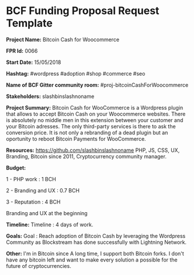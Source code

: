 
# BCF Funding Proposal Request Template

**Project Name:**
Bitcoin Cash for Woocommerce

**FPR Id:**
0066

**Start Date:**
15/05/2018

**Hashtag:**
#wordpress #adoption #shop #commerce #seo 

**Name of BCF Gitter community room:**
#proj-bitcoinCashForWoocommerce

**Stakeholders:**
slashbinslashnoname

**Project Summary:**
Bitcoin Cash for WooCommerce is a Wordpress plugin that allows to accept Bitcoin Cash on your Woocommerce websites. There is absolutely no middle men in this extension between your customer and your Bitcoin adresses. The only third-party services is there to ask the conversion price. It is not only a rebranding of a dead plugin but an oportunity to reboot Bitcoin Payments for WooCommerce.

**Resources:**
https://github.com/slashbinslashnoname
PHP, JS, CSS, UX, Branding, Bitcoin since 2011,  Cryptocurrency community manager.

**Budget:**

1 - PHP work : 1 BCH

2 - Branding and UX : 0.7 BCH

3 - Reputation : 4 BCH

Branding and UX at the beginning

**Timeline:**
Timeline : 4 days of work.

**Goals:**
Goal : Reach adoption of Bitcoin Cash by leveraging the Wordpress Community as Blockstream has done successfully with Lightning Network.

**Other:**
I&#39;m in Bitcoin since A long time, I support both Bitcoin forks. I don&#39;t have any bitcoin left and want to make every solution a possible for the future of cryptocurrencies. 
